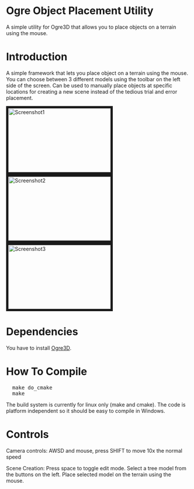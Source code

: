 Ogre Object Placement Utility
==================

A simple utility for Ogre3D that allows you to place objects on a terrain using the mouse.

# Introduction

A simple framework that lets you place object on a terrain using the mouse. You can choose between 3 different models using the toolbar on the left side of the screen. Can be used to manually place objects at specific locations for creating a new scene instead of the tedious trial and error placement.

<img src="http://i.imgur.com/hQ5vl.jpg" alt="Screenshot1" border="6" height="175" width="280">
<img src="http://i.imgur.com/LnVV0.jpg" alt="Screenshot2" border="6" height="175" width="280">
<img src="http://i.imgur.com/BuQZ1.jpg" alt="Screenshot3" border="6" height="175" width="280">

# Dependencies

You have to install [Ogre3D](http://www.ogre3d.org/).

# How To Compile
<pre>
  make do_cmake
  make
</pre>
The build system is currently for linux only (make and cmake). The code is platform independent so it should be easy to compile in Windows.


# Controls

Camera controls:
AWSD and mouse, press SHIFT to move 10x the normal speed

Scene Creation:
Press space to toggle edit mode.
Select a tree model from the buttons on the left.
Place selected model on the terrain using the mouse.